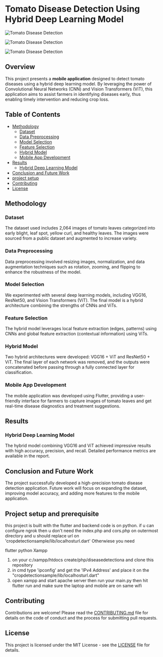 # Tomato Disease Detection Using Hybrid Deep Learning Model

![Tomato Disease Detection](https://raw.githubusercontent.com/niranjandahal/diseasedetection/main/cropdetectionsample/dis01.jpg)

![Tomato Disease Detection](https://raw.githubusercontent.com/niranjandahal/diseasedetection/main/cropdetectionsample/dis02.jpg)

![Tomato Disease Detection](https://raw.githubusercontent.com/niranjandahal/diseasedetection/main/cropdetectionsample/dis03.jpg)








## Overview

This project presents a **mobile application** designed to detect tomato diseases using a hybrid deep learning model. By leveraging the power of Convolutional Neural Networks (CNN) and Vision Transformers (ViT), this application aims to assist farmers in identifying diseases early, thus enabling timely intervention and reducing crop loss.

## Table of Contents

- [Methodology](#methodology)
  - [Dataset](#dataset)
  - [Data Preprocessing](#data-preprocessing)
  - [Model Selection](#model-selection)
  - [Feature Selection](#feature-selection)
  - [Hybrid Model](#hybrid-model)
  - [Mobile App Development](#mobile-app-development)
- [Results](#results)
  - [Hybrid Deep Learning Model](#hybrid-deep-learning-model)
- [Conclusion and Future Work](#conclusion-and-future-work)
- [project setup](#project-setup-and-prerequisite)
- [Contributing](#contributing)
- [License](#license)


## Methodology

### Dataset

The dataset used includes 2,064 images of tomato leaves categorized into early blight, leaf spot, yellow curl, and healthy leaves. The images were sourced from a public dataset and augmented to increase variety.

### Data Preprocessing

Data preprocessing involved resizing images, normalization, and data augmentation techniques such as rotation, zooming, and flipping to enhance the robustness of the model.

### Model Selection

We experimented with several deep learning models, including VGG16, ResNet50, and Vision Transformers (ViT). The final model is a hybrid architecture combining the strengths of CNNs and ViTs.

### Feature Selection

The hybrid model leverages local feature extraction (edges, patterns) using CNNs and global feature extraction (contextual information) using ViTs.

### Hybrid Model

Two hybrid architectures were developed: VGG16 + ViT and ResNet50 + ViT. The final layer of each network was removed, and the outputs were concatenated before passing through a fully connected layer for classification.

### Mobile App Development

The mobile application was developed using Flutter, providing a user-friendly interface for farmers to capture images of tomato leaves and get real-time disease diagnostics and treatment suggestions.

## Results

### Hybrid Deep Learning Model

The hybrid model combining VGG16 and ViT achieved impressive results with high accuracy, precision, and recall. Detailed performance metrics are available in the report.

## Conclusion and Future Work

The project successfully developed a high-precision tomato disease detection application. Future work will focus on expanding the dataset, improving model accuracy, and adding more features to the mobile application.

## Project setup and prerequisite

this project is built with the flutter and backend code is on python. if u can configure ngrok then u don't need the index.php and cors.php on outermost directory and u should replace url on 'cropdetectionsample/lib/localhosturl.dart' Otherwiese you need

flutter
python
Xampp

1. on your c:/xampp/htdocs create/php/diseasedetectiona and clone this repository
2. in cmd type 'ipconfig' and get the 'IPv4 Address' and place it on the "cropdetectionsample/lib/localhosturl.dart"
3. open xampp and start apache server then run your main.py then hit flutter run and make sure the laptop and mobile are on same wifi
   



## Contributing

Contributions are welcome! Please read the [CONTRIBUTING.md](CONTRIBUTING.md) file for details on the code of conduct and the process for submitting pull requests.

## License

This project is licensed under the MIT License - see the [LICENSE](LICENSE) file for details.

